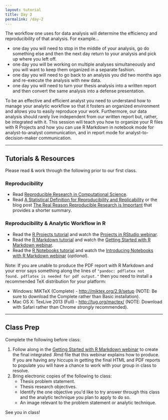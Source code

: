 ```yaml
---
layout: tutorial
title: Day 2
permalink: /day-2
---
```


The workflow one uses for data analysis will determine the efficiency and reproducibility of that analysis. For example...

- one day you will need to stop in the middle of your analysis, go do something else and then the next day return to your analysis and pick up where you left off. 
- one day you will be working on multiple analyses simultaneously and you will want to keep them organized in a separate fashion. 
- one day you will need to go back to an analysis you did two months ago and re-execute the analysis with new data.
- one day you will need to turn your thesis analysis into a written report and then convert the same analysis into a defense presentation.

To be an effective and efficient analyst you need to understand how to manage your analytic workflow so that it fosters an organized environment and allows you to easily reproduce your work.  Furthermore, our data analysis should rarely live independent from our written report but, rather, be integrated with it.  This session will teach you how to organize your R files with R Projects and how you can use R Markdown in notebook mode for analyst-to-analyst communication, and in report mode for analyst-to-decision-maker communication.

<hr>

## Tutorials & Resources

Please read & work through the following prior to our first class. 


### Reproducibility

- Read [Reproducible Research in Computational Science](https://www.ncbi.nlm.nih.gov/pmc/articles/PMC3383002/?utm_content=buffer518fc&utm_medium=social&utm_source=twitter.com&utm_campaign=buffer).
- Read [A Statistical Definition for Reproducibility and Replicability](http://biorxiv.org/content/biorxiv/early/2016/07/29/066803.full.pdf) or the blog post [The Real Reason Reproducible Research is Important](https://simplystatistics.org/2014/06/06/the-real-reason-reproducible-research-is-important/) that provides a shorter summary.

### Reproducibility & Analytic Workflow in R

- Read the [R Projects tutorial](r_projects) and watch the [Projects in RStudio webinar](https://www.rstudio.com/resources/webinars/rstudio-essentials-webinar-series-managing-change-part-1/).
- Read the [R Markdown tutorial](r_markdown) and watch the [Getting Started with R Markdown webinar](https://www.rstudio.com/resources/webinars/getting-started-with-r-markdown/).
- Read the [R Notebooks tutorial](r_notebook) and watch the [Introducing Notebooks with R Markdown webinar](https://www.rstudio.com/resources/webinars/introducing-notebooks-with-r-markdown/) (*optional*).


Note: If you are unable to produce the PDF report with R Markdown and your error says something along the lines of <code>"pandoc: pdflatex not found. pdflatex is needed for pdf output."</code> then you need to install a recommended TeX distribution for your platform:

- Windows: MiKTeX (Complete) - http://miktex.org/2.9/setup (NOTE: Be sure to download the Complete rather than Basic installation).
- Mac OS X: TexLive 2013 (Full) - http://tug.org/mactex/ (NOTE: Download with Safari rather than Chrome _strongly_ recommended).


<hr>

## Class Prep

Complete the following before class:

1. Follow along in the [Getting Started with R Markdown webinar](https://www.rstudio.com/resources/webinars/getting-started-with-r-markdown/) to create the final integrated .Rmd file that this webinar explains how to produce. If you are having any hiccups in getting the final HTML and PDF reports to populate you will have a chance to work with your group in class to resolve.
2. Bring electronic copies of the following to class:
   - Thesis problem statement.
   - Thesis research objectives.
   - Identify the one objective you'd like to try answer through this class and the analytic technique you plan to apply to do so.
   - An image relevant to the problem statement or analytic technique.

See you in class!
